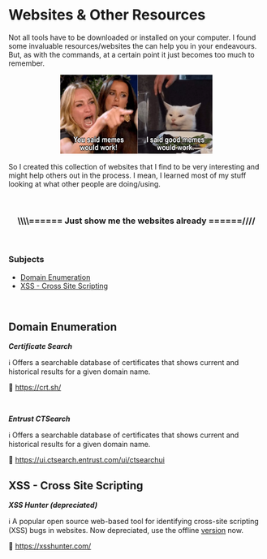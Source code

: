 # Websites & Other Resources

Not all tools have to be downloaded or installed on your computer. I found some invaluable resources/websites the can help you in your endeavours. But, as with the commands, at a certain point it just becomes too much to remember.

<p align="center"><img alt="Need a better meme here.." src="https://github.com/Kevinovitz/cyber-security-megathread/blob/main/images/Cyber_Meme_03.png" width="300" /></p>

So I created this collection of websites that I find to be very interesting and might help others out in the process. I mean, I learned most of my stuff looking at what other people are doing/using.

</br>

<h3><p align="center">\\\\====== Just show me the websites already ======////</p></h3>

</br>

<h3>Subjects</h3>

- [Domain Enumeration](#domain-enumeration)
- [XSS - Cross Site Scripting](#xss---cross-site-scripting)

</br>

<h2>Domain Enumeration</h2>

***Certificate Search***

ℹ️ Offers a searchable database of certificates that shows current and historical results for a given domain name.

🔗 https://crt.sh/

</br>

***Entrust CTSearch***

ℹ️ Offers a searchable database of certificates that shows current and historical results for a given domain name.

🔗 https://ui.ctsearch.entrust.com/ui/ctsearchui

<h2>XSS - Cross Site Scripting</h2>

***XSS Hunter (depreciated)***

ℹ️ A popular open source web-based tool for identifying cross-site scripting (XSS) bugs in websites. Now depreciated, use the offline [version](tools.md#xss---cross-site-scripting) now.

🔗 https://xsshunter.com/

<!--- 
***NAME***

ℹ️ 

🔗 
--->
